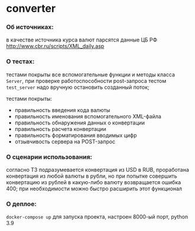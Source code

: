 # converter


### Об источниках:
в качестве источника курса валют парсятся данные ЦБ РФ http://www.cbr.ru/scripts/XML_daily.asp


### О тестах:
тестами покрыты все вспомогательные функции и методы класса ```Server```, при проверке работоспособности post-запроса тестом ```test_server``` надо вручную остановить созданный поток;

тестами покрыты:
- правильность введения кода валюты
- правильность именования вспомогательного XML-файла
- правильность обнаружения данных о конвертации
- правильность расчета конвертации
- правильность форматирования вводимых цифр
- отзывчивость сервера на POST-запрос


### О сценарии использования:
согласно ТЗ подразумевается конвертация из USD в RUB, проработана конвертация из любой валюты в рубли, но при попытке совершить конвертацию из рублей в какую-либо валюту возвращается ошибка 400; при необходимости можно быстро расширить этот функционал


### О деплое:
```docker-compose up```  для запуска проекта, настроен 8000-ый порт, python 3.9

